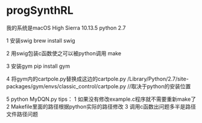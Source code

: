 # progSynthRL
我的系统是macOS High Sierra 10.13.5
python 2.7

1 安装swig
  brew install swig
 
2 用swig包装c函数使之可以被python调用 
  make

3 安装gym
  pip install gym
  
4 将gym内的cartpole.py替换成这边的cartpole.py
  /Library/Python/2.7/site-packages/gym/envs/classic_control/cartpole.py  //取决于python的安装位置
  
5 python MyDQN.py
tips： 1 如果没有修改example.c程序就不需要重新make了
       2 Makefile里面的路径根据python实际的路径修改
       3 调用c函数出问题多半是路径文件路径问题 
       
       

